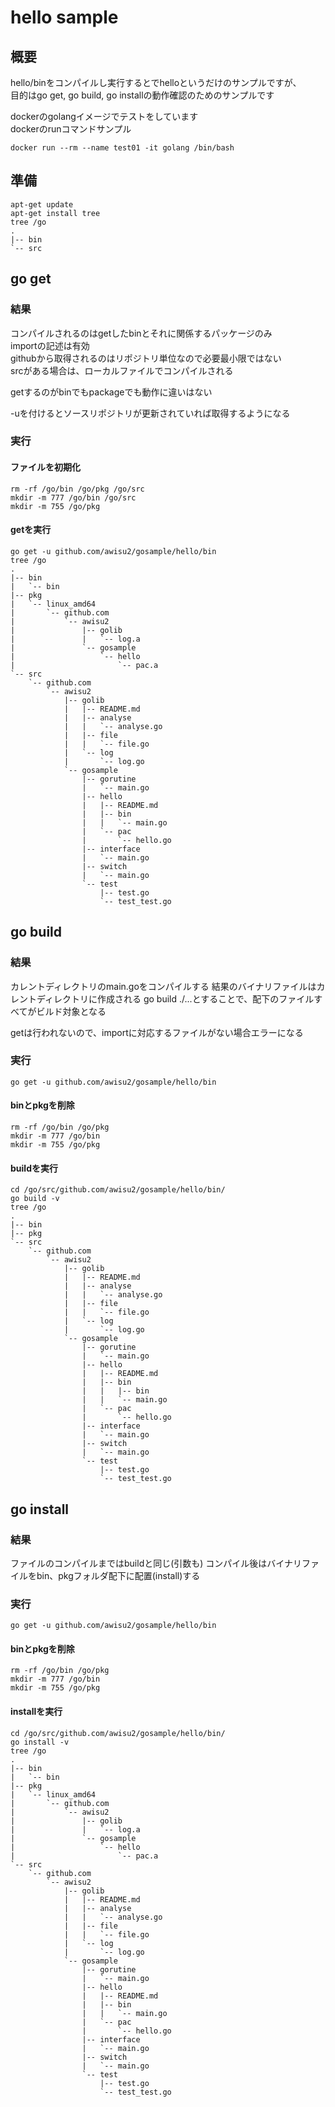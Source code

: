 # hello sample

## 概要

hello/binをコンパイルし実行するとでhelloというだけのサンプルですが、  
目的はgo get, go build, go installの動作確認のためのサンプルです

dockerのgolangイメージでテストをしています  
dockerのrunコマンドサンプル
```
docker run --rm --name test01 -it golang /bin/bash
```

## 準備

```
apt-get update
apt-get install tree
tree /go
.
|-- bin
`-- src
```

## go get

### 結果

コンパイルされるのはgetしたbinとそれに関係するパッケージのみ  
importの記述は有効  
githubから取得されるのはリポジトリ単位なので必要最小限ではない  
srcがある場合は、ローカルファイルでコンパイルされる  

getするのがbinでもpackageでも動作に違いはない  

-uを付けるとソースリポジトリが更新されていれば取得するようになる
### 実行

#### ファイルを初期化

```
rm -rf /go/bin /go/pkg /go/src
mkdir -m 777 /go/bin /go/src
mkdir -m 755 /go/pkg
```

#### getを実行
```
go get -u github.com/awisu2/gosample/hello/bin
tree /go
.
|-- bin
|   `-- bin
|-- pkg
|   `-- linux_amd64
|       `-- github.com
|           `-- awisu2
|               |-- golib
|               |   `-- log.a
|               `-- gosample
|                   `-- hello
|                       `-- pac.a
`-- src
    `-- github.com
        `-- awisu2
            |-- golib
            |   |-- README.md
            |   |-- analyse
            |   |   `-- analyse.go
            |   |-- file
            |   |   `-- file.go
            |   `-- log
            |       `-- log.go
            `-- gosample
                |-- gorutine
                |   `-- main.go
                |-- hello
                |   |-- README.md
                |   |-- bin
                |   |   `-- main.go
                |   `-- pac
                |       `-- hello.go
                |-- interface
                |   `-- main.go
                |-- switch
                |   `-- main.go
                `-- test
                    |-- test.go
                    `-- test_test.go
```


## go build

### 結果

カレントディレクトリのmain.goをコンパイルする
結果のバイナリファイルはカレントディレクトリに作成される
go build ./...とすることで、配下のファイルすべてがビルド対象となる

getは行われないので、importに対応するファイルがない場合エラーになる

### 実行
```
go get -u github.com/awisu2/gosample/hello/bin
```

#### binとpkgを削除

```
rm -rf /go/bin /go/pkg
mkdir -m 777 /go/bin
mkdir -m 755 /go/pkg
```

#### buildを実行
```
cd /go/src/github.com/awisu2/gosample/hello/bin/
go build -v
tree /go
.
|-- bin
|-- pkg
`-- src
    `-- github.com
        `-- awisu2
            |-- golib
            |   |-- README.md
            |   |-- analyse
            |   |   `-- analyse.go
            |   |-- file
            |   |   `-- file.go
            |   `-- log
            |       `-- log.go
            `-- gosample
                |-- gorutine
                |   `-- main.go
                |-- hello
                |   |-- README.md
                |   |-- bin
                |   |   |-- bin
                |   |   `-- main.go
                |   `-- pac
                |       `-- hello.go
                |-- interface
                |   `-- main.go
                |-- switch
                |   `-- main.go
                `-- test
                    |-- test.go
                    `-- test_test.go
```

## go install

### 結果

ファイルのコンパイルまではbuildと同じ(引数も)
コンパイル後はバイナリファイルをbin、pkgフォルダ配下に配置(install)する

### 実行

```
go get -u github.com/awisu2/gosample/hello/bin
```

#### binとpkgを削除

```
rm -rf /go/bin /go/pkg
mkdir -m 777 /go/bin
mkdir -m 755 /go/pkg
```

#### installを実行

```
cd /go/src/github.com/awisu2/gosample/hello/bin/
go install -v
tree /go
.
|-- bin
|   `-- bin
|-- pkg
|   `-- linux_amd64
|       `-- github.com
|           `-- awisu2
|               |-- golib
|               |   `-- log.a
|               `-- gosample
|                   `-- hello
|                       `-- pac.a
`-- src
    `-- github.com
        `-- awisu2
            |-- golib
            |   |-- README.md
            |   |-- analyse
            |   |   `-- analyse.go
            |   |-- file
            |   |   `-- file.go
            |   `-- log
            |       `-- log.go
            `-- gosample
                |-- gorutine
                |   `-- main.go
                |-- hello
                |   |-- README.md
                |   |-- bin
                |   |   `-- main.go
                |   `-- pac
                |       `-- hello.go
                |-- interface
                |   `-- main.go
                |-- switch
                |   `-- main.go
                `-- test
                    |-- test.go
                    `-- test_test.go
```

